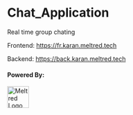 # Chat_Application

Real time group chating

Frontend: https://fr.karan.meltred.tech

Backend: https://back.karan.meltred.tech

#### Powered By:
<div align="left">
<a href="https://github.com/meltred"><img src="https://i.imgur.com/Lq1q7vO.png" alt="Meltred Logo" loading="lazy" height="50px" /></a>
</div>
